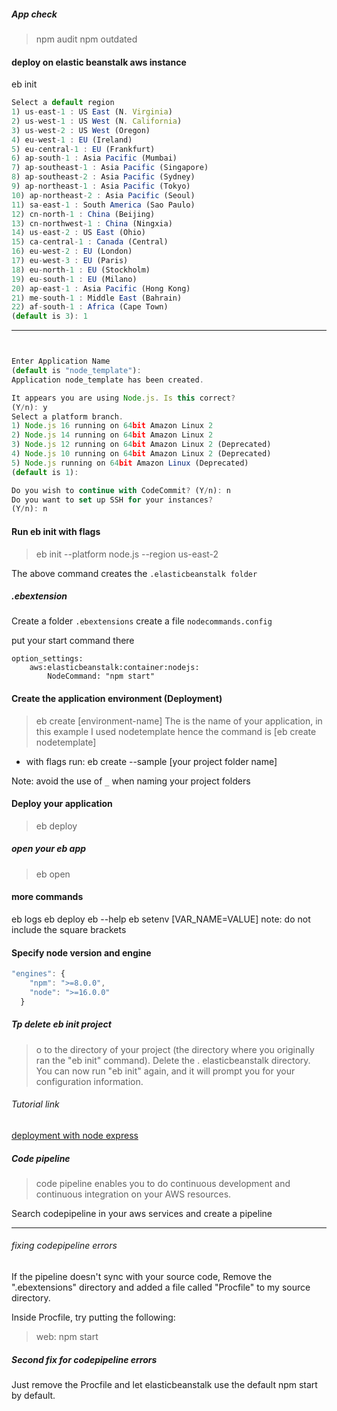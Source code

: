 ##### App check

> npm audit
> npm outdated

#### deploy on elastic beanstalk aws instance

eb init

```javascript
Select a default region
1) us-east-1 : US East (N. Virginia)
2) us-west-1 : US West (N. California)
3) us-west-2 : US West (Oregon)
4) eu-west-1 : EU (Ireland)
5) eu-central-1 : EU (Frankfurt)
6) ap-south-1 : Asia Pacific (Mumbai)
7) ap-southeast-1 : Asia Pacific (Singapore)
8) ap-southeast-2 : Asia Pacific (Sydney)
9) ap-northeast-1 : Asia Pacific (Tokyo)
10) ap-northeast-2 : Asia Pacific (Seoul)
11) sa-east-1 : South America (Sao Paulo)
12) cn-north-1 : China (Beijing)
13) cn-northwest-1 : China (Ningxia)
14) us-east-2 : US East (Ohio)
15) ca-central-1 : Canada (Central)
16) eu-west-2 : EU (London)
17) eu-west-3 : EU (Paris)
18) eu-north-1 : EU (Stockholm)
19) eu-south-1 : EU (Milano)
20) ap-east-1 : Asia Pacific (Hong Kong)
21) me-south-1 : Middle East (Bahrain)
22) af-south-1 : Africa (Cape Town)
(default is 3): 1
```

---

```javascript


Enter Application Name
(default is "node_template"):
Application node_template has been created.
```

```javascript
It appears you are using Node.js. Is this correct?
(Y/n): y
Select a platform branch.
1) Node.js 16 running on 64bit Amazon Linux 2
2) Node.js 14 running on 64bit Amazon Linux 2
3) Node.js 12 running on 64bit Amazon Linux 2 (Deprecated)
4) Node.js 10 running on 64bit Amazon Linux 2 (Deprecated)
5) Node.js running on 64bit Amazon Linux (Deprecated)
(default is 1):

Do you wish to continue with CodeCommit? (Y/n): n
Do you want to set up SSH for your instances?
(Y/n): n
```

#### Run eb init with flags

> eb init --platform node.js --region us-east-2

The above command creates the `.elasticbeanstalk folder`

##### .ebextension

Create a folder `.ebextensions`
create a file `nodecommands.config`

put your start command there

```
option_settings:
    aws:elasticbeanstalk:container:nodejs:
        NodeCommand: "npm start"
```

#### Create the application environment (Deployment)

> eb create [environment-name]
> The <environment-name> is the name of your application, in this example I used nodetemplate hence the command is [eb create nodetemplate]

- with flags run: eb create --sample [your project folder name]

Note: avoid the use of `_` when naming your project folders

#### Deploy your application

> eb deploy

##### open your eb app

> eb open

#### more commands

eb logs
eb deploy
eb --help
eb setenv [VAR_NAME=VALUE] note: do not include the square brackets

#### Specify node version and engine

```javascript
"engines": {
    "npm": ">=8.0.0",
    "node": ">=16.0.0"
  }

```

##### Tp delete eb init project

> o to the directory of your project (the directory where you originally ran the "eb init" command). Delete the . elasticbeanstalk directory. You can now run "eb init" again, and it will prompt you for your configuration information.

###### Tutorial link

[deployment with node express](https://docs.aws.amazon.com/elasticbeanstalk/latest/dg/create_deploy_nodejs_express.html)

##### Code pipeline

> code pipeline enables you to do continuous development and continuous integration on your AWS resources.

Search codepipeline in your aws services and create a pipeline

---

###### fixing codepipeline errors

If the pipeline doesn't sync with your source code, Remove the ".ebextensions" directory and added a file called "Procfile" to my source directory.

Inside Procfile, try putting the following:

> web: npm start

##### Second fix for codepipeline errors

Just remove the Procfile and let elasticbeanstalk use the default npm start by default.
